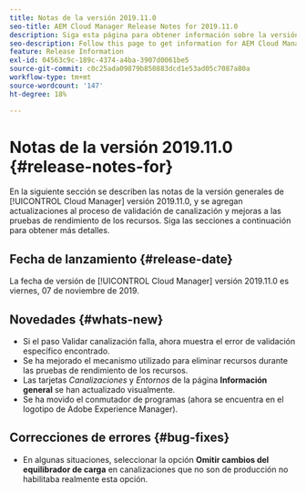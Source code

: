 ```yaml
---
title: Notas de la versión 2019.11.0
seo-title: AEM Cloud Manager Release Notes for 2019.11.0
description: Siga esta página para obtener información sobre la versión 2019.11.0 de Cloud Manager.
seo-description: Follow this page to get information for AEM Cloud Manager Release 2019.11.0.
feature: Release Information
exl-id: 04563c9c-189c-4374-a4ba-3907d0061be5
source-git-commit: c0c25ada09879b850883dcd1e53ad05c7087a80a
workflow-type: tm+mt
source-wordcount: '147'
ht-degree: 18%

---
```


# Notas de la versión 2019.11.0 {#release-notes-for}

En la siguiente sección se describen las notas de la versión generales de [!UICONTROL Cloud Manager] versión 2019.11.0, y se agregan actualizaciones al proceso de validación de canalización y mejoras a las pruebas de rendimiento de los recursos.
Siga las secciones a continuación para obtener más detalles.

## Fecha de lanzamiento {#release-date}

La fecha de versión de [!UICONTROL Cloud Manager] versión 2019.11.0 es viernes, 07 de noviembre de 2019.

## Novedades {#whats-new}

* Si el paso Validar canalización falla, ahora muestra el error de validación específico encontrado.
* Se ha mejorado el mecanismo utilizado para eliminar recursos durante las pruebas de rendimiento de los recursos.
* Las tarjetas *Canalizaciones* y *Entornos* de la página **Información general** se han actualizado visualmente.
* Se ha movido el conmutador de programas (ahora se encuentra en el logotipo de Adobe Experience Manager).

## Correcciones de errores {#bug-fixes}

* En algunas situaciones, seleccionar la opción **Omitir cambios del equilibrador de carga** en canalizaciones que no son de producción no habilitaba realmente esta opción.
